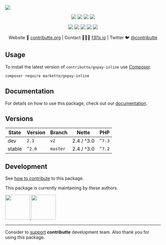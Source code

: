 ![](https://heatbadger.now.sh/github/readme/contributte/gopay-inline/)

<p align=center>
  <a href="https://github.com/contributte/gopay-inline/actions"><img src="https://badgen.net/github/checks/contributte/gopay-inline/master"></a>
  <a href="https://coveralls.io/r/contributte/gopay-inline"><img src="https://badgen.net/coveralls/c/github/contributte/gopay-inline"></a>
  <a href="https://packagist.org/packages/markette/gopay-inline"><img src="https://badgen.net/packagist/dm/markette/gopay-inline"></a>
  <a href="https://packagist.org/packages/markette/gopay-inline"><img src="https://badgen.net/packagist/v/markette/gopay-inline"></a>
</p>
<p align=center>
  <a href="https://packagist.org/packages/markette/gopay-inline"><img src="https://badgen.net/packagist/php/markette/gopay-inline"></a>
  <a href="https://github.com/contributte/gopay-inline"><img src="https://badgen.net/github/license/contributte/gopay-inline"></a>
  <a href="https://bit.ly/ctteg"><img src="https://badgen.net/badge/support/gitter/cyan"></a>
  <a href="https://bit.ly/cttfo"><img src="https://badgen.net/badge/support/forum/yellow"></a>
  <a href="https://contributte.org/partners.html"><img src="https://badgen.net/badge/sponsor/donations/F96854"></a>
</p>

<p align=center>
Website 🚀 <a href="https://contributte.org">contributte.org</a> | Contact 👨🏻‍💻 <a href="https://f3l1x.io">f3l1x.io</a> | Twitter 🐦 <a href="https://twitter.com/contributte">@contributte</a>
</p>

## Usage

To install the latest version of `contributte/gopay-inline` use [Composer](https://getcomposer.org).

```bash
composer require markette/gopay-inline
```

## Documentation

For details on how to use this package, check out our [documentation](.docs).

## Versions

| State       | Version | Branch   | Nette       | PHP     |
|-------------|---------|----------|-------------|---------|
| dev         | `2.1`  | `v2`      | 2.4 / ^3.0  | `^7.3`  |
| stable      | `^2.0`  | `master` | 2.4 / ^3.0  | `^7.2`  |

## Development

See [how to contribute](https://contributte.org/contributing.html) to this package.

This package is currently maintaining by these authors.

<a href="https://github.com/f3l1x">
  <img width="80" height="80" src="https://avatars2.githubusercontent.com/u/538058?v=3&s=80">
</a>

<a href="https://github.com/paveljurasek">
  <img width="80" height="80" src="https://avatars2.githubusercontent.com/u/1270132?v=3&s=80">
</a>

-----

Consider to [support](https://contributte.org/partners.html) **contributte** development team.
Also thank you for using this package.
